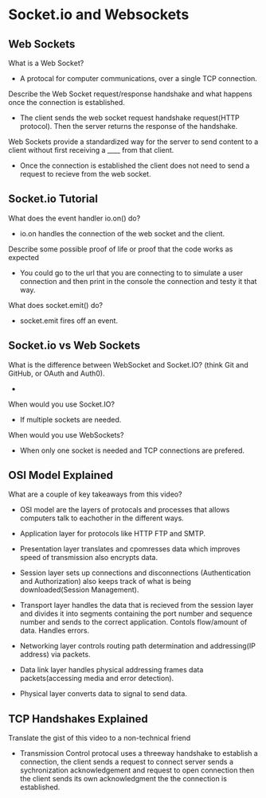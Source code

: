 # Socket.io and Websockets

## Web Sockets

What is a Web Socket?

- A protocal for computer communications, over a single TCP connection.  

Describe the Web Socket request/response handshake and what happens once the connection is established.

- The client sends the web socket request handshake request(HTTP protocol). Then the server returns the response of the handshake.  

Web Sockets provide a standardized way for the server to send content to a client without first receiving a ____ from that client.

- Once the connection is established the client does not need to send a request to recieve from the web socket.

## Socket.io Tutorial

What does the event handler io.on() do?

- io.on handles the connection of the web socket and the client.  

Describe some possible proof of life or proof that the code works as expected

- You could go to the url that you are connecting to to simulate a user connection and then print in the console the connection and testy it that way.  

What does socket.emit() do?

- socket.emit fires off an event.  

## Socket.io vs Web Sockets

What is the difference between WebSocket and Socket.IO? (think Git and GitHub, or OAuth and Auth0).

-

When would you use Socket.IO?

- If multiple sockets are needed.  

When would you use WebSockets?

- When only one socket is needed and TCP connections are prefered.  

## OSI Model Explained  

What are a couple of key takeaways from this video?

- OSI model are the layers of protocals and processes that allows computers talk to eachother in the different ways.

- Application layer for protocols like HTTP FTP and SMTP.  

- Presentation layer translates and cpomresses data which improves speed of transmission also encrypts data.  

- Session layer sets up connections and disconnections (Authentication and Authorization) also keeps track of what is being downloaded(Session Management).  

- Transport layer handles the data that is recieved from the session layer and divides it into segments containing the port number and sequence number and sends to the correct application. Contols flow/amount of data. Handles errors.  

- Networking layer controls routing path determination and addressing(IP address) via packets.

- Data link layer handles physical addressing frames data packets(accessing media and error detection).

- Physical layer converts data to signal to send data.  

## TCP Handshakes Explained

Translate the gist of this video to a non-technical friend

- Transmission Control protocal uses a threeway handshake to establish a connection, the client sends a request to connect server sends a sychronization acknowledgement and request to open connection then the client sends its own acknowledgment the the connection is established.
